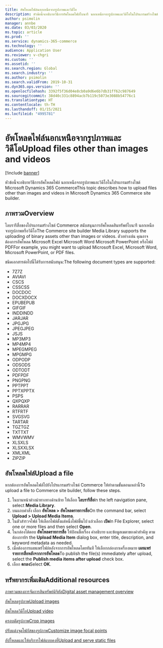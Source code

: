 ```yaml
---
title: อัพโหลดไฟล์นอกเหนือจากรูปภาพและวิดีโอ
description: หัวข้อนี้จะอธิบายวิธีการอัพโหลดไฟล์ไบนารี นอกเหนือจากรูปภาพและวิดีโอในโปรแกรมสร้างไซต์ Microsoft Dynamics 365 Commerce
author: psimolin
manager: annbe
ms.date: 03/03/2020
ms.topic: article
ms.prod: ''
ms.service: dynamics-365-commerce
ms.technology: ''
audience: Application User
ms.reviewer: v-chgri
ms.custom: ''
ms.assetid: ''
ms.search.region: Global
ms.search.industry: ''
ms.author: psimolin
ms.search.validFrom: 2019-10-31
ms.dyn365.ops.version: ''
ms.openlocfilehash: 3392f5f36d04e8cb0a9d6e6b7db31ff62c987649
ms.sourcegitcommit: 38d40c331c8894acb7b119c5073e3088b54776c1
ms.translationtype: HT
ms.contentlocale: th-TH
ms.lasthandoff: 01/15/2021
ms.locfileid: "4995781"
---
```

# <a name="upload-files-other-than-images-and-videos"></a><span data-ttu-id="33f04-103">อัพโหลดไฟล์นอกเหนือจากรูปภาพและวิดีโอ</span><span class="sxs-lookup"><span data-stu-id="33f04-103">Upload files other than images and videos</span></span>

[!include [banner](includes/banner.md)]

<span data-ttu-id="33f04-104">หัวข้อนี้จะอธิบายวิธีการอัพโหลดไฟล์ นอกเหนือจากรูปภาพและวิดีโอในโปรแกรมสร้างไซต์ Microsoft Dynamics 365 Commerce</span><span class="sxs-lookup"><span data-stu-id="33f04-104">This topic describes how to upload files other than images and videos in Microsoft Dynamics 365 Commerce site builder.</span></span>

## <a name="overview"></a><span data-ttu-id="33f04-105">ภาพรวม</span><span class="sxs-lookup"><span data-stu-id="33f04-105">Overview</span></span>

<span data-ttu-id="33f04-106">ไลบรารีสื่อของโปรแกรมสร้างไซต์ Commerce สนับสนุนการอัพโหลดสินทรัพย์ไบนารี นอกเหนือจากรูปภาพหรือวิดีโอ</span><span class="sxs-lookup"><span data-stu-id="33f04-106">The Commerce site builder Media Library supports the uploading of binary assets other than images or videos.</span></span> <span data-ttu-id="33f04-107">ตัวอย่างเช่น คุณอาจต้องการอัพโหลด Microsoft Excel Microsoft Word Microsoft PowerPoint หรือไฟล์ PDF</span><span class="sxs-lookup"><span data-stu-id="33f04-107">For example, you might want to upload Microsoft Excel, Microsoft Word, Microsoft PowerPoint, or PDF files.</span></span>

<span data-ttu-id="33f04-108">ชนิดเอกสารต่อไปนี้ได้รับการสนับสนุน:</span><span class="sxs-lookup"><span data-stu-id="33f04-108">The following document types are supported:</span></span>
- <span data-ttu-id="33f04-109">7Z</span><span class="sxs-lookup"><span data-stu-id="33f04-109">7Z</span></span>
- <span data-ttu-id="33f04-110">AVI</span><span class="sxs-lookup"><span data-stu-id="33f04-110">AVI</span></span>
- <span data-ttu-id="33f04-111">CS</span><span class="sxs-lookup"><span data-stu-id="33f04-111">CS</span></span>
- <span data-ttu-id="33f04-112">CSS</span><span class="sxs-lookup"><span data-stu-id="33f04-112">CSS</span></span>
- <span data-ttu-id="33f04-113">DOC</span><span class="sxs-lookup"><span data-stu-id="33f04-113">DOC</span></span>
- <span data-ttu-id="33f04-114">DOCX</span><span class="sxs-lookup"><span data-stu-id="33f04-114">DOCX</span></span>
- <span data-ttu-id="33f04-115">EPUB</span><span class="sxs-lookup"><span data-stu-id="33f04-115">EPUB</span></span>
- <span data-ttu-id="33f04-116">GIF</span><span class="sxs-lookup"><span data-stu-id="33f04-116">GIF</span></span>
- <span data-ttu-id="33f04-117">INDD</span><span class="sxs-lookup"><span data-stu-id="33f04-117">INDD</span></span>
- <span data-ttu-id="33f04-118">JAR</span><span class="sxs-lookup"><span data-stu-id="33f04-118">JAR</span></span>
- <span data-ttu-id="33f04-119">JPG</span><span class="sxs-lookup"><span data-stu-id="33f04-119">JPG</span></span>
- <span data-ttu-id="33f04-120">JPEG</span><span class="sxs-lookup"><span data-stu-id="33f04-120">JPEG</span></span>
- <span data-ttu-id="33f04-121">JS</span><span class="sxs-lookup"><span data-stu-id="33f04-121">JS</span></span>
- <span data-ttu-id="33f04-122">MP3</span><span class="sxs-lookup"><span data-stu-id="33f04-122">MP3</span></span>
- <span data-ttu-id="33f04-123">MP4</span><span class="sxs-lookup"><span data-stu-id="33f04-123">MP4</span></span>
- <span data-ttu-id="33f04-124">MPEG</span><span class="sxs-lookup"><span data-stu-id="33f04-124">MPEG</span></span>
- <span data-ttu-id="33f04-125">MPG</span><span class="sxs-lookup"><span data-stu-id="33f04-125">MPG</span></span>
- <span data-ttu-id="33f04-126">ODP</span><span class="sxs-lookup"><span data-stu-id="33f04-126">ODP</span></span>
- <span data-ttu-id="33f04-127">ODS</span><span class="sxs-lookup"><span data-stu-id="33f04-127">ODS</span></span>
- <span data-ttu-id="33f04-128">ODT</span><span class="sxs-lookup"><span data-stu-id="33f04-128">ODT</span></span>
- <span data-ttu-id="33f04-129">PDF</span><span class="sxs-lookup"><span data-stu-id="33f04-129">PDF</span></span>
- <span data-ttu-id="33f04-130">PNG</span><span class="sxs-lookup"><span data-stu-id="33f04-130">PNG</span></span>
- <span data-ttu-id="33f04-131">PPT</span><span class="sxs-lookup"><span data-stu-id="33f04-131">PPT</span></span>
- <span data-ttu-id="33f04-132">PPTX</span><span class="sxs-lookup"><span data-stu-id="33f04-132">PPTX</span></span>
- <span data-ttu-id="33f04-133">PS</span><span class="sxs-lookup"><span data-stu-id="33f04-133">PS</span></span>
- <span data-ttu-id="33f04-134">QXP</span><span class="sxs-lookup"><span data-stu-id="33f04-134">QXP</span></span>
- <span data-ttu-id="33f04-135">RAR</span><span class="sxs-lookup"><span data-stu-id="33f04-135">RAR</span></span>
- <span data-ttu-id="33f04-136">RTF</span><span class="sxs-lookup"><span data-stu-id="33f04-136">RTF</span></span>
- <span data-ttu-id="33f04-137">SVG</span><span class="sxs-lookup"><span data-stu-id="33f04-137">SVG</span></span>
- <span data-ttu-id="33f04-138">TAR</span><span class="sxs-lookup"><span data-stu-id="33f04-138">TAR</span></span>
- <span data-ttu-id="33f04-139">TGZ</span><span class="sxs-lookup"><span data-stu-id="33f04-139">TGZ</span></span>
- <span data-ttu-id="33f04-140">TXT</span><span class="sxs-lookup"><span data-stu-id="33f04-140">TXT</span></span>
- <span data-ttu-id="33f04-141">WMV</span><span class="sxs-lookup"><span data-stu-id="33f04-141">WMV</span></span>
- <span data-ttu-id="33f04-142">XLS</span><span class="sxs-lookup"><span data-stu-id="33f04-142">XLS</span></span>
- <span data-ttu-id="33f04-143">XLSX</span><span class="sxs-lookup"><span data-stu-id="33f04-143">XLSX</span></span>
- <span data-ttu-id="33f04-144">XML</span><span class="sxs-lookup"><span data-stu-id="33f04-144">XML</span></span>
- <span data-ttu-id="33f04-145">ZIP</span><span class="sxs-lookup"><span data-stu-id="33f04-145">ZIP</span></span>

## <a name="upload-a-file"></a><span data-ttu-id="33f04-146">อัพโหลดไฟล์</span><span class="sxs-lookup"><span data-stu-id="33f04-146">Upload a file</span></span>

<span data-ttu-id="33f04-147">หากต้องการอัพโหลดไฟล์ไปยังโปรแกรมสร้างไซต์ Commerce ให้ทำตามขั้นตอนเหล่านี้</span><span class="sxs-lookup"><span data-stu-id="33f04-147">To upload a file to Commerce site builder, follow these steps.</span></span>

1. <span data-ttu-id="33f04-148">ในบานหน้าต่างนำทางทางด้านซ้าย ให้เลือก **ไลบรารีสื่อ**</span><span class="sxs-lookup"><span data-stu-id="33f04-148">In the left navigation pane, select **Media Library**.</span></span>
1. <span data-ttu-id="33f04-149">บนแถบคำสั่ง เลือก **อัพโหลด \> อัพโหลดรายการสื่อ**</span><span class="sxs-lookup"><span data-stu-id="33f04-149">On the command bar, select **Upload \> Upload Media Items**.</span></span>
1. <span data-ttu-id="33f04-150">ในตัวสำรวจไฟล์ ให้เลือกไฟล์ตั้งแต่หนึ่งไฟล์ขึ้นไป แล้วเลือก **เปิด**</span><span class="sxs-lookup"><span data-stu-id="33f04-150">In File Explorer, select one or more files and then select **Open**.</span></span>
1. <span data-ttu-id="33f04-151">ในกล่องโต้ตอบ **อัพโหลดรายการสื่อ** ให้ป้อนชื่อเรื่อง คำอธิบาย และข้อมูลเมตาของคำสำคัญ ตามต้องการ</span><span class="sxs-lookup"><span data-stu-id="33f04-151">In the **Upload Media Item** dialog box, enter title, description, and keyword metadata as needed.</span></span>
1. <span data-ttu-id="33f04-152">เมื่อต้องการเผยแพร่ไฟล์หลังจากการอัพโหลดโดยทันที ให้เลือกกล่องกาเครื่องหมาย **เผยแพร่รายการสื่อหลังจากการอัพโหลด**</span><span class="sxs-lookup"><span data-stu-id="33f04-152">To publish the file(s) immediately after upload, select the **Publish media items after upload** check box.</span></span>
1. <span data-ttu-id="33f04-153">เลือก **ตกลง**</span><span class="sxs-lookup"><span data-stu-id="33f04-153">Select **OK**.</span></span>

## <a name="additional-resources"></a><span data-ttu-id="33f04-154">ทรัพยากรเพิ่มเติม</span><span class="sxs-lookup"><span data-stu-id="33f04-154">Additional resources</span></span>

[<span data-ttu-id="33f04-155">ภาพรวมของการจัดการสินทรัพย์ดิจิทัล</span><span class="sxs-lookup"><span data-stu-id="33f04-155">Digital asset management overview</span></span>](dam-overview.md)

[<span data-ttu-id="33f04-156">อัพโหลดรูปภาพ</span><span class="sxs-lookup"><span data-stu-id="33f04-156">Upload images</span></span>](dam-upload-images.md)

[<span data-ttu-id="33f04-157">อัพโหลดวิดีโอ</span><span class="sxs-lookup"><span data-stu-id="33f04-157">Upload video</span></span>](dam-upload-video.md)

[<span data-ttu-id="33f04-158">ครอบตัดรูปภาพ</span><span class="sxs-lookup"><span data-stu-id="33f04-158">Crop images</span></span>](dam-crop-images.md)

[<span data-ttu-id="33f04-159">ปรับแต่งจุดโฟกัสของรูปภาพ</span><span class="sxs-lookup"><span data-stu-id="33f04-159">Customize image focal points</span></span>](dam-custom-focal-point.md)

[<span data-ttu-id="33f04-160">อัปโหลดและให้บริการไฟล์แบบคงที่</span><span class="sxs-lookup"><span data-stu-id="33f04-160">Upload and serve static files</span></span>](upload-serve-static-files.md)
